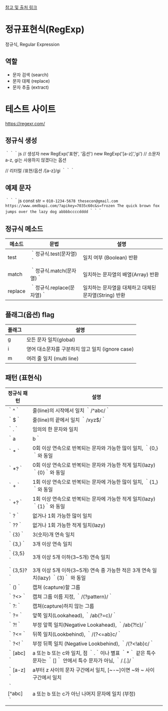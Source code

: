 [참고 및 출처 링크](https://heropy.blog/2018/10/28/regexp/)
# 정규표현식(RegExp)

정규식, Regular Expression
## 역할
- 문자 검색 (search)
- 문자 대체 (replace)
- 문자 추출 (extract)

# 테스트 사이트
https://regexr.com/

## 정규식 생성
｀｀｀js
// 생성자
new RegExp('표현', '옵션')
new RegExp('[a-z]','gi') // 소문자 a-z, gi는 사용하지 않겠다는 옵션

// 리터럴
/표현/옵션
/[a-z]/gi
｀｀｀

## 예제 문자
｀｀｀js
const str = `
    010-1234-5678
    thesecon@gmail.com
    https://www.omdbapi.com/?apikey=7035c60c&s=frozen
    The quick brown fox jumps over the lazy dog
    abbbbccccdddd
`
｀｀｀

## 정규식 메소드
메소드 | 문법 | 설명
--|--|--
test | ｀정규식.test(문자열)｀ | 일치 여부 (Boolean) 반환
match | ｀정규식.match(문자열)｀ | 일치하는 문자열의 배열(Array) 반환
replace | ｀정규식.replace(문자열)｀ | 일치하는 문자열을 대체하고 대체된 문자열(String) 반환

## 플래그(옵션) flag
플래그 | 설명
--|--
g | 모든 문자 일치(global)
i | 영어 대소문자를 구분하지 않고 일치 (ignore case)
m | 여러 줄 일치 (multi line)

## 패턴 (표현식)
정규식 패턴 | 설명
--|--
｀^｀ | 줄(line)의 시작에서 일치 ｀/^abc/｀
｀$｀ | 줄(line)의 끝에서 일치 ｀/xyz$/｀
｀.｀ | 임의의 한 문자와 일치
｀a|b｀ | a 또는 b와 일치, 인덱스가 작은 것을 우선 반환함
｀*｀ | 0회 이상 연속으로 반복되는 문자와 가능한 많이 일치, ｀{0,}｀와 동일
｀*?｀ | 0회 이상 연속으로 반복되는 문자와 가능한 적게 일치(lazy) ｀{0}｀와 동일
｀+｀ | 1회 이상 연속으로 반복되는 문자에 가능한 많이 일치, ｀{1,}｀와 동일
｀+?｀ | 1회 이상 연속으로 반복되는 문자에 가능한 적게 일치(lazy) ｀{1}｀와 동일
｀?｀ | 없거나 1회 가능한 많이 일치 
｀??｀ | 없거나 1회 가능한 적게 일치(lazy)
｀{3}｀ | 3(숫자)개 연속 일치
｀{3,}｀ | 3개 이상 연속 일치
｀{3,5}｀ | 3개 이상 5개 이하(3~5개) 연속 일치
｀{3,5}?｀ | 3개 이상 5개 이하(3~5개) 연속 중 가능한 적은 3개 연속 일치(lazy) ｀{3}｀ 와 동일
｀()｀ | 캡쳐 (capture)할 그룹
｀?<>｀ | 캡쳐 그룹 이름 지정, ｀/(?<name>pattern)/｀
｀?:｀ | 캡쳐(capture)하지 않는 그룹
｀?=｀ | 앞쪽 일치(Lookahead), ｀/ab(?=c)/｀
｀?!｀ | 부정 앞쪽 일치(Negative Lookahead), ｀/ab(?!c)/｀
｀?<=｀ | 뒤쪽 일치(Lookbehind), ｀/(?<=ab)c/｀
｀?<!｀ | 부정 뒤쪽 일치 (Negative Lookbehind), ｀/(?<!ab)c/｀
｀[abc]｀ | a 또는 b 또는 c와 일치, 점 ｀.｀이나 별표 ｀*｀ 같은 특수 문자는 ｀[]｀ 안에서 특수 문자가 아님, ｀/\.[.]/｀ 
｀[a-z]｀ | a부터 z 사이의 문자 구간에서 일치, [~-~]이면 ~와 ~ 사이 구간에서 일치
｀[^abc]｀ | a 또는 b 또는 c가 아닌 나머지 문자에 일치 (부정)